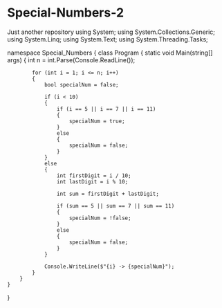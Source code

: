 # Special-Numbers-2
Just another repository
using System;
using System.Collections.Generic;
using System.Linq;
using System.Text;
using System.Threading.Tasks;

namespace Special_Numbers
{
    class Program
    {
        static void Main(string[] args)
        {
            int n = int.Parse(Console.ReadLine());

            for (int i = 1; i <= n; i++)
            {
                bool specialNum = false;

                if (i < 10)
                {
                    if (i == 5 || i == 7 || i == 11)
                    {
                        specialNum = true;     
                    }
                    else
                    {
                        specialNum = false;
                    }
                }
                else
                {
                    int firstDigit = i / 10;
                    int lastDigit = i % 10;

                    int sum = firstDigit + lastDigit;

                    if (sum == 5 || sum == 7 || sum == 11)
                    {
                        specialNum = !false;
                    }
                    else
                    {
                        specialNum = false;
                    }
                }

                Console.WriteLine($"{i} -> {specialNum}");
            }
        }
    }
}

